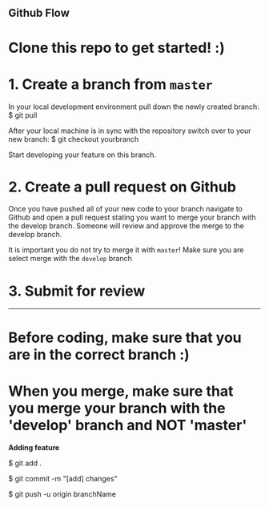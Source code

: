 ## Github Flow 

# Clone this repo to get started! :)

# 1. Create a branch from `master`
In your local development environment pull down the newly created branch:
$ git pull 

After your local machine is in sync with the repository switch over to your new branch:
$ git checkout yourbranch

Start developing your feature on this branch.

# 2. Create a pull request on Github
Once you have pushed all of your new code to your branch navigate to Github and open a pull request stating you want to merge your branch with the develop branch. Someone will review and approve the merge to the develop branch.

It is important you do not try to merge it with `master`! Make sure you are select merge with the `develop` branch

# 3. Submit for review
----------------------

# Before coding, make sure that you are in the correct branch :)

# When you merge, make sure that you merge your branch with the 'develop' branch and NOT 'master'

**Adding feature**

$ git add .

$ git commit -m "[add] changes"

$ git push -u origin branchName